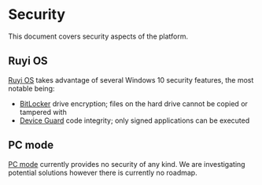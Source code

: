 # Security

This document covers security aspects of the platform.

## Ruyi OS

[Ruyi OS](os.md) takes advantage of several Windows 10 security features, the most notable being:

- [BitLocker](https://docs.microsoft.com/en-us/windows/security/information-protection/bitlocker/bitlocker-overview) drive encryption; files on the hard drive cannot be copied or tampered with
- [Device Guard](https://docs.microsoft.com/en-us/windows/security/threat-protection/device-guard/device-guard-deployment-guide) code integrity; only signed applications can be executed

## PC mode

[PC mode](pc_mode.md) currently provides no security of any kind.  We are investigating potential solutions however there is currently no roadmap.